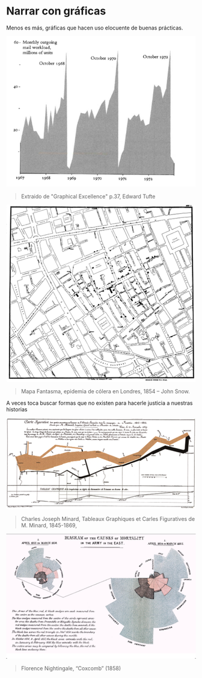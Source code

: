 # Narrar con gráficas

Menos es más, gráficas que hacen uso elocuente de buenas prácticas.

![](mail.png)

> Extraido de "Graphical Excellence" p.37, Edward Tufte

![](./05%20-%20ghost-map-john-snow.jpg)

> Mapa Fantasma, epidemia de cólera en Londres, 1854 – John Snow.

A veces toca buscar formas que no existen para hacerle justicia a nuestras historias

![](./06%20-%20Napoleon.png)

> Charles Joseph Minard, Tableaux Graphiques et Carles Figuratives de M. Minard, 1845-1869,

![](./07%20-%20[1858]%20florence%20nightingale%20coxcomb.jpg)

> Florence Nightingale, “Coxcomb” (1858)